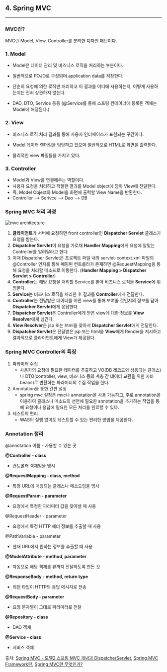 ## 4. Spring MVC

-----

### MVC란?

MVC란 Model, View, Controller를 분리한 디자인 패턴이다.



### 1. Model

* Model은 데이터 관리 및 비즈니스 로직을 처리하는 부분이다.

* 일반적으로 POJO로 구성되며 application data를 저장한다.
* 단순히 요청에 의한 로직만 처리하고 이 결과를 어디에 사용하는지, 어떻게 사용하는지는 전혀 상관하지 않는다.
* DAO, DTO, Service 등등 (@Service를 통해 스프링 컨테이너에 등록된 객체는 Model에 해당된다.)



### 2. View

* 비즈니스 로직 처리 결과를 통해 사용자 인터페이스가 표현되는 구간이다.

* Model 데이터 렌더링을 담당하고 있으며 일반적으로 HTML로 화면을 출력한다.
* 물리적인 view 파일들을 가지고 있다.



### 3. Controller

* Model과 View를 연결해주는 역할이다.
* 사용자 요청을 처리하고 적절한 결과를 Model object에 담아 View에 전달한다.
* 즉, Model Object와 Model을 화면에 출력할 View Name을 반환한다.
* Controller  --> Serivce --> Dao --> DB



### Spring MVC 처리 과정

![mvc architecture](https://user-images.githubusercontent.com/68210266/152993941-e26b140c-f0e3-4a7b-b1af-7afcc88830c3.PNG)



1. **클라이언트**가 서버에 요청하면 front controller인 **Dispatcher Servlet** 클래스가 요청을 받는다.
2. **Dispatcher Servlet**이 요청을 가로채 **Handler Mapping**에게 요청에 알맞는 Controller를 알려달라고 한다.
3. 이때 Dispatcher Servlet은 프로젝트 파일 내의 servlet-context.xml 파일의 @Controller 인자를 통해 매핑된 컨트롤러가 존재하면 @RequestMapping을 통해 요청을 처리할 메소드로 이동한다. (**Handler Mapping > Dispatcher Servlet > Controller**)
4. **Controller**는 해당 요청을 처리할 Service를 받아 비즈니스 로직을 **Service**에 위임한다.
5. **Service**는 비즈니스 로직을 처리한 후 결과를 **Controller**에게 전달한다.
6. **Controller**는 전달받은 데이터를 어떤 view를 통해 보여줄 것인지의 정보를 담아 **Dispatcher Servlet**에게 응답한다.
7. **Dispatcher Servlet**은 Controller에게 받은 view에 대한 정보를 **View Resolver**에게 넘긴다.
8. **View Resolver**은 jsp 또는 html을 찾아서 **Dispatcher Servlet**에게 전달한다.
9. **Dispatcher Servlet**은 전달받은 jsp 또는 html을 **View**에게 Render을 지시하고 결과적으로 클라이언트에게 View가 제공된다.



### Spring MVC Controller의 특징

1. 파라미터 수집
   * 사용자의 요청에 필요한 데이터를 추출하고 VO(DB 레코드와 상응되는 클래스)나 DTO(controller, view, 비즈니스 등의 계층 간 데이터 교환을 위한 자바 beans)로 변환하는 파라미터의 수집 작업을 한다.
2. Annotation을 통한 간편 설정
   * spring mvc 설정은 mvc나 annotation을 사용 가능하고, 주로 annotation을 이용하여 클래스나 메소드의 선언에 필요한 annotation을 추가하는 작업을 통해 요청이나 응답에 필요한 모든 처리를 완료할 수 있다.
3. 테스트의 편리
   * WAS의 실행 없이도 테스트할 수 있는 편리한 방법을 제공한다.



### Annotation 정리

@annotation 이름 - 사용할 수 있는 곳

**@Controller - class**

- 컨트롤러 객체임을 명시



**@RequestMapping - class, method**

* 특정 URL에 매칭되는 클래스나 메소드임을 명시



**@RequestParam - parameter**

* 요청에서 특정한 파라미터 값을 찾아낼 때 사용



@RequestHeader - parameter

* 요청에서 특정 HTTP 헤더 정보를 추출할 때 사용



@PathVariable - parameter

* 현재 URL에서 원하는 정보를 추출할 때 사용



**@ModelAttribute - method, parameter**

* 자동으로 해당 객체를 뷰까지 전달하도록 만든 것



**@ResponseBody - method, return type**

* 리턴 타입이 HTTP의 응답 메시지로 전송



**@RequestBody - parameter**

* 요청 문자열이 그대로 파라미터로 전달



**@Repository - class**

* DAO 객체



**@Service - class**

* 서비스 객체



출처: [Spring MVC - 모델2 스프링 MVC 개념과 DispatcherServlet](https://min-it.tistory.com/7), [Spring MVC Framework란](https://gmlwjd9405.github.io/2018/12/20/spring-mvc-framework.html), [Spring MVC란 무엇인가?](https://velog.io/@solchan/Spring-Spring-MVC%EB%9E%80-%EB%AC%B4%EC%97%87%EC%9D%B8%EA%B0%80)

